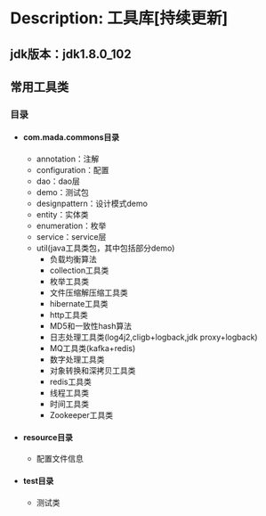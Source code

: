 # Description: 工具库[持续更新]

## jdk版本：jdk1.8.0_102

## 常用工具类

### 目录

* #### com.mada.commons目录 ####
	* annotation：注解
	* configuration：配置
	* dao：dao层
	* demo：测试包
	* designpattern：设计模式demo
	* entity：实体类
	* enumeration：枚举
	* service：service层
	* util(java工具类包，其中包括部分demo)
		* 负载均衡算法
		* collection工具类
		* 枚举工具类
		* 文件压缩解压缩工具类
		* hibernate工具类
		* http工具类
		* MD5和一致性hash算法
		* 日志处理工具类(log4j2,cligb+logback,jdk proxy+logback)
		* MQ工具类(kafka+redis)
		* 数字处理工具类
		* 对象转换和深拷贝工具类
		* redis工具类
		* 线程工具类
		* 时间工具类
		* Zookeeper工具类

* #### resource目录 ####
	* 配置文件信息

* #### test目录 ####
	* 测试类

